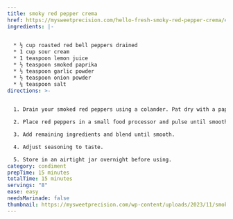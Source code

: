 ```yaml
---
title: smoky red pepper crema
href: https://mysweetprecision.com/hello-fresh-smoky-red-pepper-crema/#recipe
ingredients: |-
  

  * ½ cup roasted red bell peppers drained
  * 1 cup sour cream
  * 1 teaspoon lemon juice
  * ½ teaspoon smoked paprika
  * ½ teaspoon garlic powder
  * ½ teaspoon onion powder
  * ¼ teaspoon salt
directions: >-
  

  1. Drain your smoked red peppers using a colander. Pat dry with a paper towel to remove additional moisture.

  2. Place red peppers in a small food processor and pulse until smooth.

  3. Add remaining ingredients and blend until smooth.

  4. Adjust seasoning to taste.

  5. Store in an airtight jar overnight before using.
category: condiment
prepTime: 15 minutes
totalTime: 15 minutes
servings: "8"
ease: easy
needsMarinade: false
thumbnail: https://mysweetprecision.com/wp-content/uploads/2023/11/smoky-red-pepper-crema-featured-360x360.jpg
---
```

